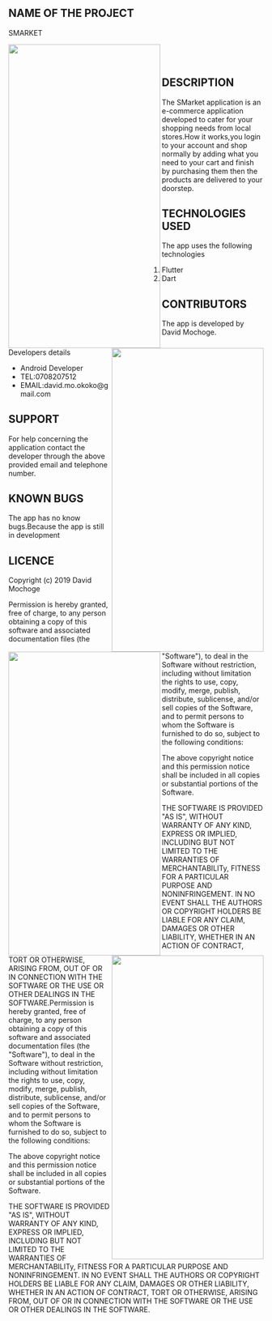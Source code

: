 ## NAME OF THE PROJECT
SMARKET


<a href="url"><img src=assets/images/firstpage.png align="left" height="600" width="300" ></a>
<a href="url"><img src=app/src/main/res/drawable/secondpage.png align="right" height="600" width="300" ></a>
<br></br>
<a href="url"><img src=app/src/main/res/drawable/four.png align="left" height="600" width="300" ></a>
<a href="url"><img src=app/src/main/res/drawable/last.png align="right" height="600" width="300" ></a>


## DESCRIPTION
The SMarket application is an e-commerce application developed to cater for your shopping needs from local stores.How it works,you login to your account and shop
normally by adding what you need to your cart and finish by purchasing them then the products are delivered to your doorstep.

## TECHNOLOGIES USED
The app uses the following technologies
 <ol>
    <li>Flutter</li>
    <li>Dart</li>

  </ol>

  ## CONTRIBUTORS
  The app is developed by David Mochoge.
  <p>Developers details</p>
  <ul>
      <li>Android Developer</li>
      <li>TEL:0708207512</li>
      <li>EMAIL:david.mo.okoko@gmail.com</li>
  </ul>

## SUPPORT
For help concerning the application contact the developer through the above provided email and telephone number.


## KNOWN BUGS
The app has no know bugs.Because the app is still in development

## LICENCE
Copyright (c) 2019 David Mochoge

Permission is hereby granted, free of charge, to any person obtaining a copy
of this software and associated documentation files (the "Software"), to deal
in the Software without restriction, including without limitation the rights
to use, copy, modify, merge, publish, distribute, sublicense, and/or sell
copies of the Software, and to permit persons to whom the Software is
furnished to do so, subject to the following conditions:

The above copyright notice and this permission notice shall be included in all
copies or substantial portions of the Software.

THE SOFTWARE IS PROVIDED "AS IS", WITHOUT WARRANTY OF ANY KIND, EXPRESS OR
IMPLIED, INCLUDING BUT NOT LIMITED TO THE WARRANTIES OF MERCHANTABILITy,
FITNESS FOR A PARTICULAR PURPOSE AND NONINFRINGEMENT. IN NO EVENT SHALL THE
AUTHORS OR COPYRIGHT HOLDERS BE LIABLE FOR ANY CLAIM, DAMAGES OR OTHER
LIABILITY, WHETHER IN AN ACTION OF CONTRACT, TORT OR OTHERWISE, ARISING FROM,
OUT OF OR IN CONNECTION WITH THE SOFTWARE OR THE USE OR OTHER DEALINGS IN THE
SOFTWARE.Permission is hereby granted, free of charge, to any person obtaining a copy of this software and associated documentation files (the "Software"), to deal in the Software without restriction, including without limitation the rights to use, copy, modify, merge, publish, distribute, sublicense, and/or sell copies of the Software, and to permit persons to whom the Software is furnished to do so, subject to the following conditions:

The above copyright notice and this permission notice shall be included in all copies or substantial portions of the Software.

THE SOFTWARE IS PROVIDED "AS IS", WITHOUT WARRANTY OF ANY KIND, EXPRESS OR IMPLIED, INCLUDING BUT NOT LIMITED TO THE WARRANTIES OF MERCHANTABILITy, FITNESS FOR A PARTICULAR PURPOSE AND NONINFRINGEMENT. IN NO EVENT SHALL THE AUTHORS OR COPYRIGHT HOLDERS BE LIABLE FOR ANY CLAIM, DAMAGES OR OTHER LIABILITY, WHETHER IN AN ACTION OF CONTRACT, TORT OR OTHERWISE, ARISING FROM, OUT OF OR IN CONNECTION WITH THE SOFTWARE OR THE USE OR OTHER DEALINGS IN THE SOFTWARE.